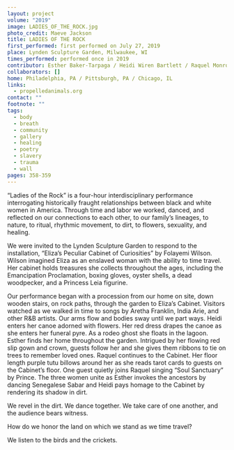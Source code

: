 ```yaml
---
layout: project
volume: "2019"
image: LADIES_OF_THE_ROCK.jpg
photo_credit: Maeve Jackson
title: LADIES OF THE ROCK
first_performed: first performed on July 27, 2019
place: Lynden Sculpture Garden, Milwaukee, WI
times_performed: performed once in 2019
contributor: Esther Baker-Tarpaga / Heidi Wiren Bartlett / Raquel Monroe
collaborators: []
home: Philadelphia, PA / Pittsburgh, PA / Chicago, IL
links:
  - propelledanimals.org
contact: ""
footnote: ""
tags:
  - body
  - breath
  - community
  - gallery
  - healing
  - poetry
  - slavery
  - trauma
  - wall
pages: 358-359
---
```


“Ladies of the Rock” is a four-hour interdisciplinary performance interrogating historically fraught relationships between black and white women in America. Through time and labor we worked, danced, and reflected on our connections to each other, to our family’s lineages, to nature, to ritual, rhythmic movement, to dirt, to flowers, sexuality, and healing.

We were invited to the Lynden Sculpture Garden to respond to the installation, “Eliza’s Peculiar Cabinet of Curiosities” by Folayemi Wilson. Wilson imagined Eliza as an enslaved woman with the ability to time travel. Her cabinet holds treasures she collects throughout the ages, including the Emancipation Proclamation, boxing gloves, oyster shells, a dead woodpecker, and a Princess Leia figurine.

Our performance began with a procession from our home on site, down wooden stairs, on rock paths, through the garden to Eliza’s Cabinet. Visitors watched as we walked in time to songs by Aretha Franklin, India Arie, and other R&B artists. Our arms flow and bodies sway until we part ways. Heidi enters her canoe adorned with flowers. Her red dress drapes the canoe as she enters her funeral pyre. As a rodeo ghost she floats in the lagoon. Esther finds her home throughout the garden. Intrigued by her flowing red slip gown and crown, guests follow her and she gives them ribbons to tie on trees to remember loved ones. Raquel continues to the Cabinet. Her floor length purple tutu billows around her as she reads tarot cards to guests on the Cabinet’s floor. One guest quietly joins Raquel singing “Soul Sanctuary” by Prince. The three women unite as Esther invokes the ancestors by dancing Senegalese Sabar and Heidi pays homage to the Cabinet by rendering its shadow in dirt.

We revel in the dirt. We dance together. We take care of one another, and the audience bears witness.

How do we honor the land on which we stand as we time travel?

We listen to the birds and the crickets.
